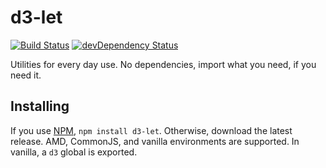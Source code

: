 # d3-let

[![Build Status](https://travis-ci.org/quantmind/d3-let.svg?branch=master)](https://travis-ci.org/quantmind/d3-let)
[![devDependency Status](https://david-dm.org/quantmind/d3-let/dev-status.svg)](https://david-dm.org/quantmind/d3-let#info=devDependencies)

Utilities for every day use. No dependencies, import what you need, if you need it.

## Installing

If you use [NPM](https://www.npmjs.com/package/d3-let), ``npm install d3-let``. Otherwise, download the latest release.
AMD, CommonJS, and vanilla environments are supported. In vanilla, a ``d3`` global is exported.

